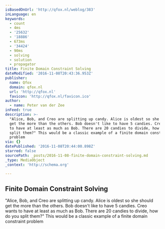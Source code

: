 ```yaml
---
isBasedOnUrl: 'http://qfox.nl/weblog/383'
inLanguage: en
keywords:
  - count
  - 4ms
  - '25632'
  - '18886'
  - 673ms
  - '34424'
  - 90ms
  - solving
  - solution
  - propagator
title: Finite Domain Constraint Solving
dateModified: '2016-11-08T20:43:36.953Z'
publisher:
  name: Qfox
  domain: qfox.nl
  url: 'http://qfox.nl'
  favicon: 'http://qfox.nl/favicon.ico'
author:
  - name: Peter van der Zee
inFeed: true
description: >-
  "Alice, Bob, and Creo are splitting up candy. Alice is oldest so she should
  get the more than the others. Bob doesn't like to have 5 candies. Creo wants
  to have at least as much as Bob. There are 20 candies to divide, how do you
  split them?" This would be a classic example of a finite domain constraint
  problem
via: {}
datePublished: '2016-11-08T20:44:00.898Z'
starred: false
sourcePath: _posts/2016-11-08-finite-domain-constraint-solving.md
_type: MediaObject
_context: 'http://schema.org'

---
```

<article style=""><h1>Finite Domain Constraint Solving</h1><p>"Alice, Bob, and Creo are splitting up candy. Alice is oldest so she should get the more than the others. Bob doesn't like to have 5 candies. Creo wants to have at least as much as Bob. There are 20 candies to divide, how do you split them?" This would be a classic example of a finite domain constraint problem</p></article>